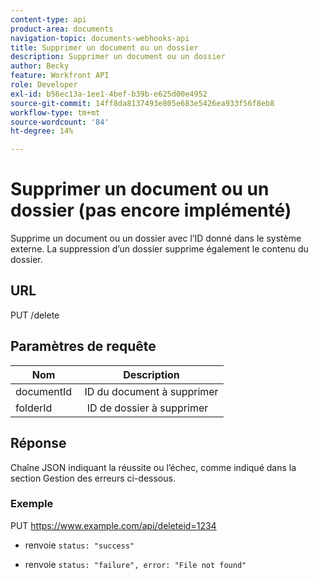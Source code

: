 ```yaml
---
content-type: api
product-area: documents
navigation-topic: documents-webhooks-api
title: Supprimer un document ou un dossier
description: Supprimer un document ou un dossier
author: Becky
feature: Workfront API
role: Developer
exl-id: b56ec13a-1ee1-4bef-b39b-e625d00e4952
source-git-commit: 14ff8da8137493e805e683e5426ea933f56f8eb8
workflow-type: tm+mt
source-wordcount: '84'
ht-degree: 14%

---
```



# Supprimer un document ou un dossier (pas encore implémenté)

Supprime un document ou un dossier avec l’ID donné dans le système externe. La suppression d’un dossier supprime également le contenu du dossier.

## URL

PUT /delete

## Paramètres de requête

| Nom  | Description |
|---|---|
| documentId  | ID du document à supprimer |
| folderId  |  ID de dossier à supprimer |



## Réponse

Chaîne JSON indiquant la réussite ou l’échec, comme indiqué dans la section Gestion des erreurs ci-dessous.

### Exemple

PUT https://www.example.com/api/deleteid=1234
* renvoie `status: "success"`

* renvoie `status: "failure", error: "File not found"`
